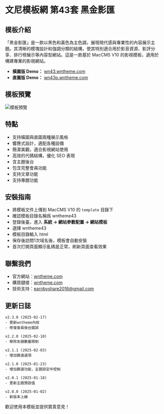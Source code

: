 # 文尼模板網 第43套 黑金影匯

## 模板介紹
「黑金影匯」是一款以黑色和黃色為主色調，展現現代感與專業性的內容展示主題。其清晰的模塊設計和強調分類的結構，使其特別適合用於影音資源、影評分享、排行榜展示等內容型網站。這是一款基於 MacCMS V10 的影視模板，適用於構建專業的影視網站。

- **橫圖版 Demo：** [wn43.wntheme.com](http://wn43.wntheme.com)
- **直圖版 Demo：** [wn43p.wntheme.com](http://wn43p.wntheme.com)

## 模板預覽
![模板預覽](https://wntheme.com/wp-content/uploads/2025/01/05072907251.png)

## 特點
- 支持橫圖與直圖兩種展示風格
- 響應式設計，適配各種設備
- 簡潔美觀，適合影視網站使用
- 高效的代碼結構，優化 SEO 表現
- 含主題後台
- 包含完整會員功能
- 支持文章功能
- 支持專題功能

## 安裝指南
- 將模板文件上傳到 MacCMS V10 的 `template` 目錄下
- 確認模板目錄名稱爲 wntheme43
- 登錄後臺，進入 **系統 -> 網站參數配置 -> 網站模板**
- 選擇 wntheme43
- 模板目錄輸入 html
- 保存後訪問1次域名後，模板會自動安裝
- 首次打開頁面顯示亂碼是正常，刷新頁面查看效果

## 聯繫我們
- 官方網站：[wntheme.com](http://wntheme.com)
- 購買鏈接：[wntheme.com](http://wntheme.com/wntheme43)
- 技術支持：[earnbyshare2016@gmail.com](mailto:earnbyshare2016@gmail.com)


## 更新日誌
```
v2.3.0 (2025-02-17)
- 更新wntheme內核
- 修復會員後台錯誤

v2.2.0 (2025-02-10)
- 移除友鏈數量限制

v2.1.1 (2025-02-03)
- 增加篩選選項

v2.1.0 (2025-01-23)
- 增加篩選功能，主題設定中控制

v2.0.1 (2025-01-18)
- 更新主題預設值

v2.0.0 (2025-01-02)
- 新版本上線
```

歡迎使用本模板並提供寶貴意見！
